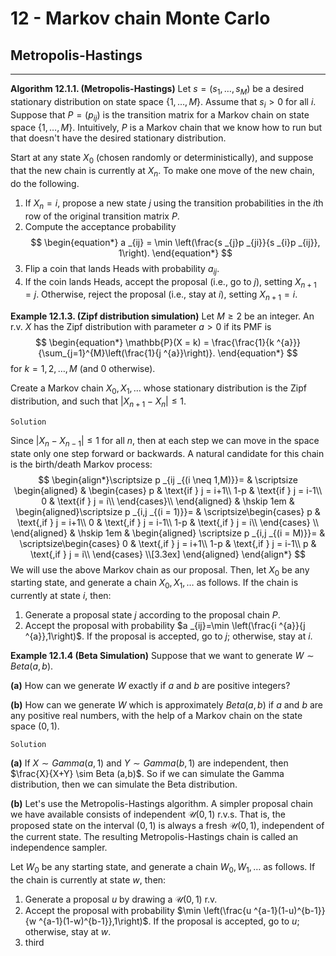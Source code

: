 # 12 - Markov chain Monte Carlo

## Metropolis-Hastings

----------
**Algorithm 12.1.1. (Metropolis-Hastings)** 
Let $s = (s _{1},\dots, s _{M})$ be a desired stationary distribution on state space $\left\{1, \dots, M \right\}$. Assume that $s _{i} >0$ for all $i$. Suppose that $P = (p _{ij})$ is the transition matrix for a Markov chain on state space $\left\{1, \dots,M \right\}$. Intuitively, $P$ is a Markov chain that we know how to run but that doesn't have the desired stationary distribution.

Start at any state $X _{0}$ (chosen randomly or deterministically), and suppose that the new chain is currently at $X _{n}$. To make one move of the new chain, do the following.
1. If $X _{n} = i$, propose a new state $j$ using the transition probabilities in the $i$th row of the original transition matrix $P$.
2. Compute the acceptance probability
$$
\begin{equation*}
	a _{ij} = \min \left(\frac{s _{j}p _{ji}}{s _{i}p _{ij}}, 1\right).
\end{equation*}
$$
3. Flip a coin that lands Heads with probability $a _{ij}$.
4. If the coin lands Heads, accept the proposal (i.e., go to $j$), setting $X _{n +1} = j$. Otherwise, reject the proposal (i.e., stay  at $i$), setting $X _{n+1}= i$.

**Example 12.1.3. (Zipf distribution simulation)**
Let $M \geq 2$ be an integer. An r.v. $X$ has the Zipf distribution with parameter $a>0$ if its PMF is 
$$
\begin{equation*}
	\mathbb{P}(X = k) = \frac{\frac{1}{k ^{a}}}{\sum_{j=1}^{M}\left(\frac{1}{j ^{a}}\right)}.
\end{equation*}
$$
for $k = 1,2,\dots,M$ (and 0 otherwise).

Create a Markov chain $X _{0}, X _{1}, \dots$ whose stationary distribution is the Zipf distribution, and such that $|X _{n+1}- X _{n}|\leq 1$.

`Solution`

Since $|X _{n}- X _{n-1}|\leq 1$ for all $n$, then at each step we can move in the space state only one step forward or backwards. A natural candidate for this chain is the birth/death Markov process:
$$
\begin{align*}\scriptsize p _{ij _{(i \neq 1,M)}}=
    & \scriptsize \begin{aligned} & \begin{cases}
		p & \text{if } j = i+1\\
		1-p & \text{if } j = i-1\\ 
		0 & \text{if } j = i\\
  \end{cases}\\
  \end{aligned}
    & \hskip 1em &
  \begin{aligned}\scriptsize p _{i,j _{(i = 1)}}=
  & \scriptsize\begin{cases}
		 p & \text{,if } j = i+1\\
		0 & \text{,if } j = i-1\\ 
		1-p & \text{,if } j = i\\
  \end{cases} \\
  \end{aligned}
    & \hskip 1em &
  \begin{aligned} \scriptsize p _{i,j _{(i = M)}}=
  & \scriptsize\begin{cases}
		0 & \text{,if } j = i+1\\
		1-p & \text{,if } j = i-1\\ 
		p & \text{,if } j = i\\
  \end{cases} \\[3.3ex]
  \end{aligned}
\end{align*}
$$
We will use the above Markov chain as our proposal. Then, let $X _{0}$ be any starting state, and generate a chain $X _{0}, X _{1},\dots$ as follows. If the chain is currently at state $i$, then: 
1. Generate a proposal state $j$ according to the proposal chain $P$.
2. Accept the proposal with probability $a _{ij}=\min \left(\frac{i ^{a}}{j ^{a}},1\right)$. If the proposal is accepted, go to $j$; otherwise, stay at $i$.

**Example 12.1.4 (Beta Simulation)** 
Suppose that we want to generate $W \sim Beta (a,b)$.

**(a)** How can we generate $W$ exactly if $a$ and $b$ are positive integers?

**(b)** How can we generate $W$ which is approximately $Beta (a,b)$ if $a$ and $b$ are any positive real numbers, with the help of a Markov chain on the state space $(0,1)$.

`Solution`

**(a)** If $X \sim Gamma (a,1)$ and $Y \sim Gamma (b,1)$ are independent, then $\frac{X}{X+Y} \sim Beta (a,b)$. So if we can simulate the Gamma distribution, then we can simulate the Beta distribution.

**(b)** Let's use the Metropolis-Hastings algorithm. A simpler proposal chain we have available consists of independent $\mathcal{U}(0,1)$ r.v.s. That is, the proposed state on the interval $(0,1)$ is always a fresh $\mathcal{U}(0,1)$, independent of the current state. The resulting Metropolis-Hastings chain is called an independence sampler.

Let $W _{0}$ be any starting state, and generate a chain $W _{0}, W _{1}, \dots$ as follows. If the chain is currently at state $w$, then:
1. Generate a proposal $u$ by drawing a $\mathcal{U}(0,1)$ r.v.
2. Accept the proposal with probability $\min \left(\frac{u ^{a-1}(1-u)^{b-1}}{w ^{a-1}(1-w)^{b-1}},1\right)$. If the proposal is accepted, go to $u$; otherwise, stay at $w$.
3. third

